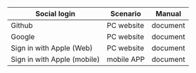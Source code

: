 | Social login                | Scenario   | Manual                                                                           |
| --------------------------- | ---------- | -------------------------------------------------------------------------------- |
| Github                      | PC website | <router-link to="/connections/github/" target="_blank">document</router-link>    |
| Google                      | PC website | <router-link to="/connections/google/" target="_blank">document</router-link>    |
| Sign in with Apple (Web)    | PC website | <router-link to="/connections/apple-web/" target="_blank">document</router-link> |
| Sign in with Apple (mobile) | mobile APP | <router-link to="/connections/apple/" target="_blank">document</router-link>     |
